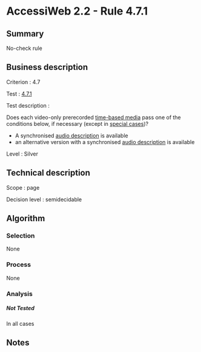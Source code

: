 # AccessiWeb 2.2 - Rule 4.7.1

## Summary

No-check rule

## Business description

Criterion : 4.7

Test : [4.7.1](http://www.accessiweb.org/index.php/accessiweb-22-english-version.html#test-4-7-1)

Test description :

Does each video-only prerecorded [time-based media](http://www.accessiweb.org/index.php/glossary-76.html#mMediaTemp) pass one of the conditions below, if necessary (except in [special cases](http://www.accessiweb.org/index.php/glossary-76.html#cpCrit4- "Special cases for criterion 4.7" ))?

-    A synchronised [audio description](http://www.accessiweb.org/index.php/glossary-76.html#mAudioDesc) is available
-    an alternative version with a synchronised [audio description](http://www.accessiweb.org/index.php/glossary-76.html#mAudioDesc) is available

Level : Silver

## Technical description

Scope : page

Decision level :
semidecidable

## Algorithm

### Selection

None

### Process

None

### Analysis

##### Not Tested

In all cases

## Notes


